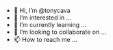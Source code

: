 - 👋 Hi, I’m @tonycava
- 👀 I’m interested in ...
- 🌱 I’m currently learning ...
- 💞️ I’m looking to collaborate on ...
- 📫 How to reach me ...

<!---
tonycava/tonycava is a ✨ special ✨ repository because its `README.md` (this file) appears on your GitHub profile.
You can click the Preview link to take a look at your changes.
--->
